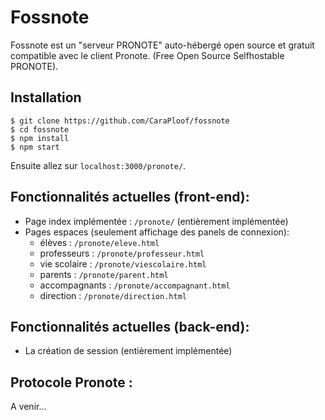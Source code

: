 # Fossnote

Fossnote est un "serveur PRONOTE" auto-hébergé open source et gratuit compatible avec le client Pronote. (Free Open Source Selfhostable PRONOTE).

## Installation

    $ git clone https://github.com/CaraPloof/fossnote
    $ cd fossnote
    $ npm install
    $ npm start

Ensuite allez sur `localhost:3000/pronote/`.

## Fonctionnalités actuelles (front-end):

- Page index implémentée : `/pronote/` (entièrement implémentée)
- Pages espaces (seulement affichage des panels de connexion):
    - élèves : `/pronote/eleve.html`
    - professeurs : `/pronote/professeur.html`
    - vie scolaire : `/pronote/viescolaire.html`
    - parents : `/pronote/parent.html`
    - accompagnants : `/pronote/accompagnant.html`
    - direction : `/pronote/direction.html`

## Fonctionnalités actuelles (back-end):
- La création de session (entièrement implémentée)

## Protocole Pronote : 
A venir...
